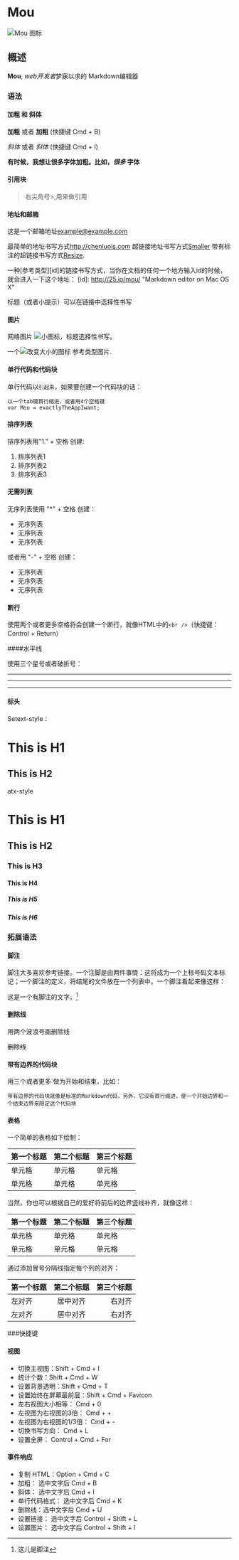 # Mou
 ![Mou 图标](http://25.io/mou/Mou_128.png)
 
## 概述

**Mou**, *web开发者*梦寐以求的 Markdown编辑器
### 语法

#### 加粗 和 斜体

**加粗** 或者 __加粗__ (快捷键 Cmd + B)

*斜体* 或者 _斜体_  (快捷键 Cmd + I)

**有时候，我想让很多字体加粗。比如，_很多_ 字体**

#### 引用块

> 右尖角号>,用来做引用

#### 地址和邮箱

这是一个邮箱地址<example@example.com>

最简单的地址书写方式<http://chenluois.com>
超链接地址书写方式[Smaller](http:25.io/smaller)
带有标注的超链接书写方式[Resize](http://resizesafari.com "a Safari extension").
 
 一种[参考类型][id]的链接书写方式，当你在文档的任何一个地方输入id的时候，就会进入一下这个地址：
[id]: http://25.io/mou/ "Markdown editor on Mac OS X" 

标题（或者小提示）可以在链接中选择性书写
 
#### 图片

网络图片 ![小图标](http://25.io/smaller/favicon.ico "在这里写标题")，标题选择性书写。

一个![改变大小的图标][2] 参考类型图片.

[2]: http://resizesafari.com/favicon.ico "Title"

#### 单行代码和代码块

单行代码以`引起来`，如果要创建一个代码块的话：

	以一个tab键首行缩进，或者用4个空格键
    var Mou = exactlyTheAppIwant;
    
####  排序列表

排序列表用"1." + 空格 创建:

1. 排序列表1
2. 排序列表2
3. 排序列表3

#### 无需列表

无序列表使用 "*" + 空格 创建：

* 无序列表
* 无序列表
* 无序列表

或者用 "-" + 空格 创建：

- 无序列表
- 无序列表
- 无序列表

#### 断行

使用两个或者更多空格将会创建一个断行，就像HTML中的`<br />`（快捷键： Control + Return）

####水平线

使用三个星号或者破折号：

***

----

- - - - 

#### 标头

Setext-style：

This is H1
===========

This is H2
-------------

atx-style

# This is H1
## This is H2
### This is H3
#### This is H4
##### This is H5
##### This is H6


### 拓展语法

#### 脚注

脚注大多喜欢参考链接。一个注脚是由两件事情：这将成为一个上标号码文本标记；一个脚注的定义，将结尾的文件放在一个列表中。一个脚注看起来像这样：

这是一个有脚注的文字。[^1]

[^1]: 这儿是脚注

#### 删除线

用两个波浪号画删除线

~~删除线~~

#### 带有边界的代码块

用三个或者更多`做为开始和结束，比如：

```
带有边界的代码块就像是标准的Markdown代码，另外，它没有首行缩进，使一个开始边界和一个结束边界来限定这个代码块

```

#### 表格

一个简单的表格如下绘制：

第一个标题 | 第二个标题 | 第三个标题
-------- | ---------| --------
单元格	 | 单元格	|单元格	
单元格	 | 单元格	|单元格

当然，你也可以根据自己的爱好将前后的边界竖线补齐，就像这样：

| 第一个标题 | 第二个标题 | 第三个标题|
| -------- | ---------| -------- |
| 单元格	   | 单元格	   |单元格	  |
| 单元格	   | 单元格	   |单元格     |


通过添加冒号分隔线指定每个列的对齐：

第一个标题 | 第二个标题 | 第三个标题
:-------- | :-------:| -------:
 左对齐	 | 居中对齐	  |右对齐
 左对齐	 | 居中对齐	  |右对齐


###快捷键

#### 视图

* 切换主视图：Shift + Cmd + I
* 统计个数：Shift + Cmd + W
* 设置背景透明：Shift + Cmd + T
* 设置始终在屏幕最前层：Shift + Cmd + Favicon
* 左右视图大小相等： Cmd + 0
* 左视图为右视图的3倍： Cmd + +
* 左视图为右视图的1/3倍： Cmd + -
* 切换书写方向： Cmd + L
* 设置全屏： Control + Cmd + For

#### 事件响应

* 复制 HTML：Option + Cmd  + C
* 加粗： 选中文字后 Cmd + B
* 斜体： 选中文字后 Cmd + I
* 单行代码格式： 选中文字后 Cmd + K
* 删除线：选中文字后 Cmd + U
* 设置链接： 选中文字后 Control + Shift + L
* 设置图片： 选中文字后 Control + Shift + I